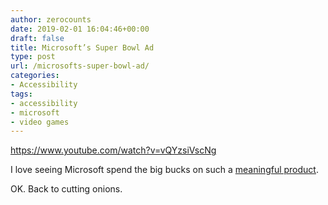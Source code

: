 ```yaml
---
author: zerocounts
date: 2019-02-01 16:04:46+00:00
draft: false
title: Microsoft’s Super Bowl Ad
type: post
url: /microsofts-super-bowl-ad/
categories:
- Accessibility
tags:
- accessibility
- microsoft
- video games
---
```


https://www.youtube.com/watch?v=vQYzsiVscNg

I love seeing Microsoft spend the big bucks on such a [meaningful product](/2018/05/17/microsofts-xbox-adaptive-controller/).

OK. Back to cutting onions.